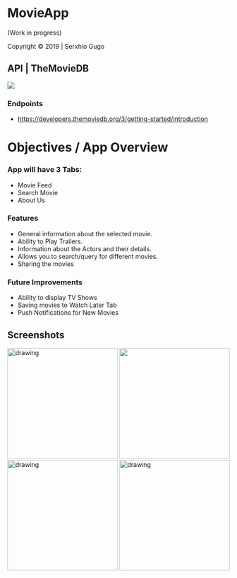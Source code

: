 # MovieApp
(Work in progress)

Copyright © 2019 | Serxhio Gugo 

## API | TheMovieDB 
[![](https://www.themoviedb.org/assets/1/v4/logos/293x302-powered-by-square-green-3ee4814bb59d8260d51efdd7c124383540fc04ca27d23eaea3a8c87bfa0f388d.png)](https://developers.themoviedb.org/3/getting-started/introduction/ "")

### Endpoints

- https://developers.themoviedb.org/3/getting-started/introduction

# Objectives / App Overview

### App will have 3 Tabs: 
+ Movie Feed
+ Search Movie
+ About Us

### Features
+ General information about the selected movie.
+ Ability to Play Trailers.
+ Information about the Actors and their details.
+ Allows you to search/query for different movies.
+ Sharing the movies

### Future Improvements
+ Ability to display TV Shows
+ Saving movies to Watch Later Tab
+ Push Notifications for New Movies

## Screenshots
<img src="https://i.postimg.cc/qB6Pt9DQ/movieimg.jpg" alt="drawing" width="250"/> <img src="https://i.postimg.cc/VvzX8yJ1/movieimg2.jpg" width="250"/> <img src="https://media.giphy.com/media/dBlqg4dCY4qiVP1k9M/giphy.gif" alt="drawing" width="250"/> <img src="https://i.postimg.cc/bwBPsQWn/IMG-E8-E334-DA9098-1.jpg" alt="drawing" width="250"/> 





